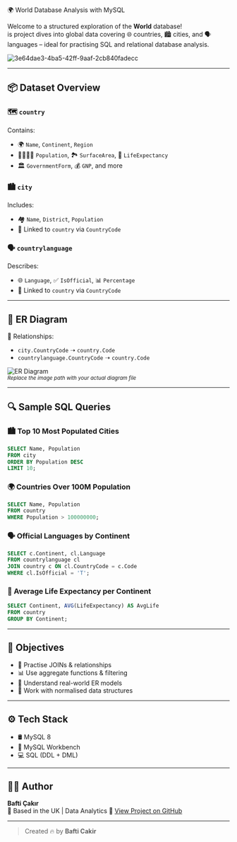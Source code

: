 🌍 World Database Analysis with MySQL

Welcome to a structured exploration of the **World** database!  
is project dives into global data covering 🌐 countries, 🏙️ cities, and 🗣️ languages – ideal for practising SQL and relational database analysis.

![3e64dae3-4ba5-42ff-9aaf-2cb840fadecc](https://github.com/user-attachments/assets/7535afc2-ee7e-44b0-a5aa-c3157362113c)


---

## 📦 Dataset Overview

### 🗺️ `country`
Contains:
- 🌍 `Name`, `Continent`, `Region`
- 👨‍👩‍👧‍👦 `Population`, 🏞️ `SurfaceArea`, 💉 `LifeExpectancy`
- 🏛️ `GovernmentForm`, 💰 `GNP`, and more

### 🏙️ `city`
Includes:
- 🏘️ `Name`, `District`, `Population`
- 🔗 Linked to `country` via `CountryCode`

### 🗣️ `countrylanguage`
Describes:
- 🌐 `Language`, ✅ `IsOfficial`, 📊 `Percentage`
- 🔗 Linked to `country` via `CountryCode`

---

## 🧭 ER Diagram

📌 Relationships:
- `city.CountryCode` ➝ `country.Code`  
- `countrylanguage.CountryCode` ➝ `country.Code`

![ER Diagram](./path-to-your-diagram.png)  
<sub>*Replace the image path with your actual diagram file*</sub>

---

## 🔍 Sample SQL Queries

### 🏙️ Top 10 Most Populated Cities
```sql
SELECT Name, Population 
FROM city 
ORDER BY Population DESC 
LIMIT 10;
```

### 🌍 Countries Over 100M Population
```sql
SELECT Name, Population 
FROM country 
WHERE Population > 100000000;
```

### 🗣️ Official Languages by Continent
```sql
SELECT c.Continent, cl.Language 
FROM countrylanguage cl
JOIN country c ON cl.CountryCode = c.Code
WHERE cl.IsOfficial = 'T';
```

### 🧬 Average Life Expectancy per Continent
```sql
SELECT Continent, AVG(LifeExpectancy) AS AvgLife
FROM country
GROUP BY Continent;
```

---

## 🎯 Objectives

- 🤝 Practise JOINs & relationships
- 📊 Use aggregate functions & filtering
- 🧠 Understand real-world ER models
- 🔄 Work with normalised data structures

---

## ⚙️ Tech Stack

- 🛢️ MySQL 8  
- 🧰 MySQL Workbench  
- 💻 SQL (DDL + DML)

---

## 🙋‍♂️ Author

**Bafti Çakır**  
📍 Based in the UK | Data Analytics 
🔗 [View Project on GitHub](https://github.com/bafticakir/World-Database-Analysis)

---

> Created 🔥 by **Bafti Cakir**
